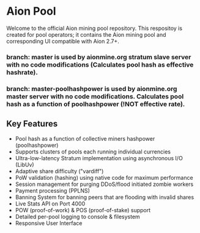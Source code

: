 # Aion Pool
Welcome to the official Aion mining pool repository. 
This respositoy is created for pool operators; it contains the Aion mining pool and corresponding UI compatible with Aion 2.7+.

### branch: master is used by aionmine.org stratum slave server with no code modifications (Calculates pool hash as effective hashrate).
### branch: master-poolhashpower is used by aionmine.org master server with no code modifications.  Calculates pool hash as a function of poolhashpower (!NOT effective rate).

## Key Features
- Pool hash as a function of collective miners hashpower (poolhashpower)
- Supports clusters of pools each running individual currencies
- Ultra-low-latency Stratum implementation using asynchronous I/O (LibUv)
- Adaptive share difficulty ("vardiff")
- PoW validation (hashing) using native code for maximum performance
- Session management for purging DDoS/flood initiated zombie workers
- Payment processing (PPLNS)
- Banning System for banning peers that are flooding with invalid shares
- Live Stats API on Port 4000
- POW (proof-of-work) & POS (proof-of-stake) support
- Detailed per-pool logging to console & filesystem
- Responsive User Interface 
